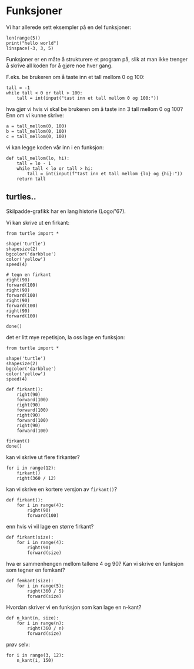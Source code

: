 # Funksjoner

Vi har allerede sett eksempler på en del funksjoner:

    len(range(5))
    print("hello world")
    linspace(-3, 3, 5)

Funksjoner er en måte å strukturere et program på, slik at man ikke trenger
å skrive all koden for å gjøre noe hver gang.

F.eks. be brukeren om å taste inn et tall mellom 0 og 100:

    tall = -1
    while tall < 0 or tall > 100:
        tall = int(input("tast inn et tall mellom 0 og 100:"))
        
hva gjør vi hvis vi skal be brukeren om å taste inn 3 tall mellom 0 og 100?
Enn om vi kunne skrive:

    a = tall_mellom(0, 100)        
    b = tall_mellom(0, 100)        
    c = tall_mellom(0, 100)        

vi kan legge koden vår inn i en funksjon:

    def tall_mellom(lo, hi):
        tall = lo - 1
        while tall < lo or tall > hi:
            tall = int(input(f"tast inn et tall mellom {lo} og {hi}:"))
        return tall

## turtles..

Skilpadde-grafikk har en lang historie (Logo/'67).

Vi kan skrive ut en firkant:

    from turtle import *
    
    shape('turtle')
    shapesize(2)
    bgcolor('darkblue')
    color('yellow')
    speed(4)
    
    # tegn en firkant
    right(90)
    forward(100)
    right(90)
    forward(100)
    right(90)
    forward(100)
    right(90)
    forward(100)
    
    done()
    
det er litt mye repetisjon, la oss lage en funksjon:

    from turtle import *
    
    shape('turtle')
    shapesize(2)
    bgcolor('darkblue')
    color('yellow')
    speed(4)
    
    def firkant():
        right(90)
        forward(100)
        right(90)
        forward(100)
        right(90)
        forward(100)
        right(90)
        forward(100)

    firkant()
    done()    

kan vi skrive ut flere firkanter?

    for i in range(12):
        firkant()
        right(360 / 12)
        
kan vi skrive en kortere versjon av `firkant()`?

    def firkant():
        for i in range(4):
            right(90)
            forward(100)

enn hvis vi vil lage en større firkant?

    def firkant(size):
        for i in range(4):
            right(90)
            forward(size)

hva er sammenhengen mellom tallene 4 og 90?  Kan vi skrive en funksjon som tegner en 
femkant?

    def femkant(size):
        for i in range(5):
            right(360 / 5)
            forward(size)

Hvordan skriver vi en funksjon som kan lage en n-kant?

    def n_kant(n, size):
        for i in range(n):
            right(360 / n)
            forward(size)
            
prøv selv:

    for i in range(3, 12):
        n_kant(i, 150)
            
